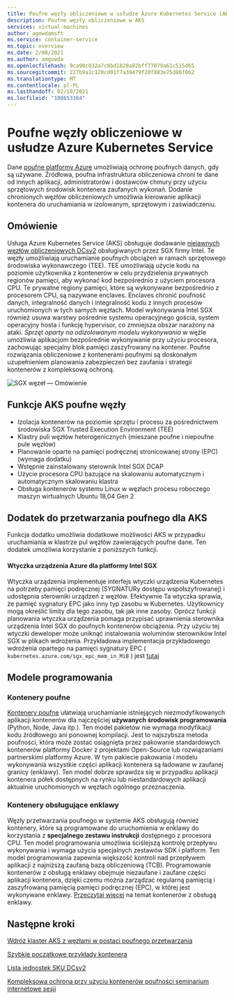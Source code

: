 ```yaml
---
title: Poufne węzły obliczeniowe w usłudze Azure Kubernetes Service (AKS)
description: Poufne węzły obliczeniowe w AKS
services: virtual-machines
author: agowdamsft
ms.service: container-service
ms.topic: overview
ms.date: 2/08/2021
ms.author: amgowda
ms.openlocfilehash: 9ca98c032a7c8bd1820a92bff77079a61c515d65
ms.sourcegitcommit: 227b9a1c120cd01f7a39479f20f883e75d86f062
ms.translationtype: MT
ms.contentlocale: pl-PL
ms.lasthandoff: 02/18/2021
ms.locfileid: "100653384"
---
```

# <a name="confidential-computing-nodes-on-azure-kubernetes-service"></a>Poufne węzły obliczeniowe w usłudze Azure Kubernetes Service

Dane [poufne platformy Azure](overview.md) umożliwiają ochronę poufnych danych, gdy są używane. Źródłowa, poufna infrastruktura obliczeniowa chroni te dane od innych aplikacji, administratorów i dostawców chmury przy użyciu sprzętowych środowisk kontenera zaufanych wykonań. Dodanie chronionych węzłów obliczeniowych umożliwia kierowanie aplikacji kontenera do uruchamiania w izolowanym, sprzętowym i zaświadczeniu.

## <a name="overview"></a>Omówienie

Usługa Azure Kubernetes Service (AKS) obsługuje dodawanie [niejawnych węzłów obliczeniowych DCsv2](confidential-computing-enclaves.md) obsługiwanych przez SGX firmy Intel. Te węzły umożliwiają uruchamianie poufnych obciążeń w ramach sprzętowego środowiska wykonawczego (TEE). TEE umożliwiają użycie kodu na poziomie użytkownika z kontenerów w celu przydzielenia prywatnych regionów pamięci, aby wykonać kod bezpośrednio z użyciem procesora CPU. Te prywatne regiony pamięci, które są wykonywane bezpośrednio z procesorem CPU, są nazywane enclaves. Enclaves chronić poufność danych, integralność danych i integralność kodu z innych procesów uruchomionych w tych samych węzłach. Model wykonywania Intel SGX również usuwa warstwy pośrednie systemu operacyjnego gościa, system operacyjny hosta i funkcję hypervisor, co zmniejsza obszar narażony na ataki. *Sprzęt oparty na odizolowanym modelu wykonywania* w węźle umożliwia aplikacjom bezpośrednie wykonywanie przy użyciu procesora, zachowując specjalny blok pamięci zaszyfrowany na kontener. Poufne rozwiązania obliczeniowe z kontenerami poufnymi są doskonałym uzupełnieniem planowania zabezpieczeń bez zaufania i strategii kontenerów z kompleksową ochroną.

![SGX węzeł — Omówienie](./media/confidential-nodes-aks-overview/sgxaksnode.jpg)

## <a name="aks-confidential-nodes-features"></a>Funkcje AKS poufne węzły

- Izolacja kontenerów na poziomie sprzętu i procesu za pośrednictwem środowiska SGX Trusted Execution Environment (TEE) 
- Klastry puli węzłów heterogenicznych (mieszane poufne i niepoufne pule węzłów)
- Planowanie oparte na pamięci podręcznej stronicowanej strony (EPC) (wymaga dodatku)
- Wstępnie zainstalowany sterownik Intel SGX DCAP
- Użycie procesora CPU bazujące na skalowaniu automatycznym i automatycznym skalowaniu klastra
- Obsługa kontenerów systemu Linux w węzłach procesu roboczego maszyn wirtualnych Ubuntu 18,04 Gen 2

## <a name="confidential-computing-add-on-for-aks"></a>Dodatek do przetwarzania poufnego dla AKS
Funkcja dodatku umożliwia dodatkowe możliwości AKS w przypadku uruchamiania w klastrze pul węzłów zawierających poufne dane. Ten dodatek umożliwia korzystanie z poniższych funkcji.

#### <a name="azure-device-plugin-for-intel-sgx"></a>Wtyczka urządzenia Azure dla platformy Intel SGX <a id="sgx-plugin"></a>

Wtyczka urządzenia implementuje interfejs wtyczki urządzenia Kubernetes na potrzeby pamięci podręcznej (SYGNATURy dostępu współszyfrowanej) i udostępnia sterowniki urządzeń z węzłów. Efektywnie Ta wtyczka sprawia, że pamięć sygnatury EPC jako inny typ zasobu w Kubernetes. Użytkownicy mogą określić limity dla tego zasobu, tak jak inne zasoby. Oprócz funkcji planowania wtyczka urządzenia pomaga przypisać uprawnienia sterownika urządzenia Intel SGX do poufnych kontenerów obciążenia. Przy użyciu tej wtyczki deweloper może uniknąć instalowania woluminów sterowników Intel SGX w plikach wdrożenia. Przykładowa implementacja przykładowego wdrożenia opartego na pamięci sygnatury EPC ( `kubernetes.azure.com/sgx_epc_mem_in_MiB` ) jest [tutaj](https://github.com/Azure-Samples/confidential-computing/blob/main/containersamples/helloworld/helm/templates/helloworld.yaml)


## <a name="programming-models"></a>Modele programowania

### <a name="confidential-containers"></a>Kontenery poufne

[Kontenery poufne](confidential-containers.md) ułatwiają uruchamianie istniejących niezmodyfikowanych aplikacji kontenerów dla najczęściej **używanych środowisk programowania** (Python, Node, Java itp.). Ten model pakietów nie wymaga modyfikacji kodu źródłowego ani ponownej kompilacji. Jest to najszybsza metoda poufności, która może zostać osiągnięta przez pakowanie standardowych kontenerów platformy Docker z projektami Open-Source lub rozwiązaniami partnerskimi platformy Azure. W tym pakiecie pakowania i modelu wykonywania wszystkie części aplikacji kontenera są ładowane w zaufanej granicy (enklawy). Ten model dobrze sprawdza się w przypadku aplikacji kontenera półek dostępnych na rynku lub niestandardowych aplikacji aktualnie uruchomionych w węzłach ogólnego przeznaczenia.

### <a name="enclave-aware-containers"></a>Kontenery obsługujące enklawy
Węzły przetwarzania poufnego w systemie AKS obsługują również kontenery, które są programowane do uruchomienia w enklawy do korzystania z **specjalnego zestawu instrukcji** dostępnego z procesora CPU. Ten model programowania umożliwia ściślejszą kontrolę przepływu wykonywania i wymaga użycia specjalnych zestawów SDK i platform. Ten model programowania zapewnia większość kontroli nad przepływem aplikacji z najniższą zaufaną bazą obliczeniową (TCB). Programowanie kontenerów z obsługą enklawy obejmuje niezaufane i zaufane części aplikacji kontenera, dzięki czemu można zarządzać regularną pamięcią i zaszyfrowaną pamięcią pamięci podręcznej (EPC), w której jest wykonywane enklawy. [Przeczytaj więcej](enclave-aware-containers.md) na temat kontenerów z obsługą enklawy.

## <a name="next-steps"></a>Następne kroki

[Wdróż klaster AKS z węzłami w postaci poufnego przetwarzania](./confidential-nodes-aks-get-started.md)

[Szybkie początkowe przykłady kontenera](https://github.com/Azure-Samples/confidential-container-samples)

[Lista jednostek SKU DCsv2](../virtual-machines/dcv2-series.md)

[Kompleksowa ochrona przy użyciu kontenerów poufności seminarium internetowe sesji](https://www.youtube.com/watch?reload=9&v=FYZxtHI_Or0&feature=youtu.be)

<!-- LINKS - external -->
[Azure Attestation]: ../attestation/index.yml


<!-- LINKS - internal -->
[DC Virtual Machine]: /confidential-computing/virtual-machine-solutions
